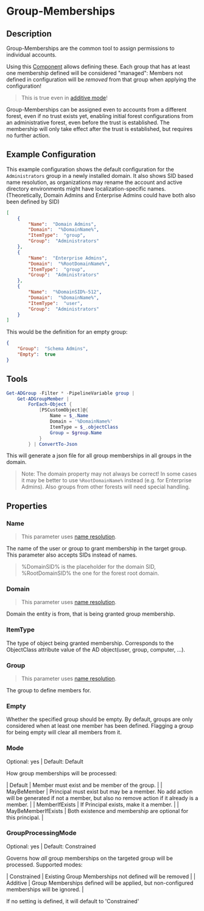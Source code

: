 # Group-Memberships

## Description

Group-Memberships are the common tool to assign permissions to individual accounts.

Using this [Component](../components.html) allows defining these.
Each group that has at least one membership defined will be considered "managed":
Members not defined in configuration will be _removed_ from that group when applying the configuration!

> This is true even in [additive mode](../../basics/contentmode.html)!

Group-Memberships can be assigned even to accounts from a different forest, even if no trust exists yet, enabling initial forest configurations from an administrative forest, even before the trust is established.
The membership will only take effect after the trust is established, but requires no further action.

## Example Configuration

This example configuration shows the default configuration for the `Administrators` group in a newly installed domain.
It also shows SID based name resolution, as organizations may rename the account and active directory environments might have localization-specific names.
(Theoretically, Domain Admins and Enterprise Admins could have both also been defined by SID)

```json
[
    {
        "Name":  "Domain Admins",
        "Domain":  "%DomainName%",
        "ItemType":  "group",
        "Group":  "Administrators"
    },
    {
        "Name":  "Enterprise Admins",
        "Domain":  "%RootDomainName%",
        "ItemType":  "group",
        "Group":  "Administrators"
    },
    {
        "Name":  "%DomainSID%-512",
        "Domain":  "%DomainName%",
        "ItemType":  "user",
        "Group":  "Administrators"
    }
]
```

This would be the definition for an empty group:

```json
{
    "Group":  "Schema Admins",
    "Empty":  true
}
```

## Tools

```powershell
Get-ADGroup -Filter * -PipelineVariable group |
    Get-ADGroupMember |
        ForEach-Object {
            [PSCustomObject]@{
                Name = $_.Name
                Domain = '%DomainName%'
                ItemType = $_.objectClass
                Group = $group.Name
            }
        } | ConvertTo-Json
```

This will generate a json file for all group memberships in all groups in the domain.

> Note: The domain property may not always be correct!
> In some cases it may be better to use `%RootDomainName%` instead (e.g. for Enterprise Admins).
> Also groups from other forests will need special handling.

## Properties

### Name

> This parameter uses [name resolution](../../advanced/name-mapping.html).

The name of the user or group to grant membership in the target group.
This parameter also accepts SIDs instead of names.

> %DomainSID% is the placeholder for the domain SID, %RootDomainSID% the one for the forest root domain.

### Domain

> This parameter uses [name resolution](../../advanced/name-mapping.html).

Domain the entity is from, that is being granted group membership.

### ItemType

The type of object being granted membership.
Corresponds to the ObjectClass attribute value of the AD object(user, group, computer, ...).

### Group

> This parameter uses [name resolution](../../advanced/name-mapping.html).

The group to define members for.

### Empty

Whether the specified group should be empty.
By default, groups are only considered when at least one member has been defined.
Flagging a group for being empty will clear all members from it.

### Mode

Optional: yes | Default: Default

How group memberships will be processed:

| Default | Member must exist and be member of the group. |
| MayBeMember | Principal must exist but may be a member. No add action will be generated if not a member, but also no remove action if it already is a member. |
| MemberIfExists | If Principal exists, make it a member. |
| MayBeMemberIfExists | Both existence and membership are optional for this principal. |

### GroupProcessingMode

Optional: yes | Default: Constrained

Governs how _all_ group memberships on the targeted group will be processed.
Supported modes:

| Constrained | Existing Group Memberships not defined will be removed |
| Additive | Group Memberships defined will be applied, but non-configured memberships will be ignored. |

If no setting is defined, it will default to 'Constrained'
